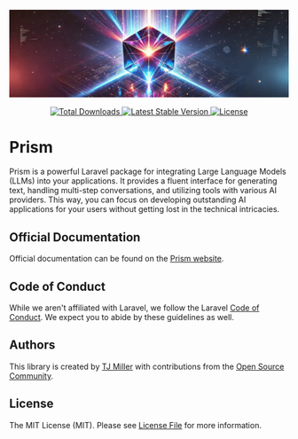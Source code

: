 ![](assets/prism-banner.webp)

<p align="center">
    <a href="https://packagist.org/packages/prism-php/prism">
        <img src="https://poser.pugx.org/prism-php/prism/d/total.svg" alt="Total Downloads">
    </a>
    <a href="https://packagist.org/packages/prism-php/prism">
        <img src="https://poser.pugx.org/prism-php/prism/v/stable.svg" alt="Latest Stable Version">
    </a>
    <a href="https://packagist.org/packages/prism-php/prism">
        <img src="https://poser.pugx.org/prism-php/prism/license.svg" alt="License">
    </a>
</p>

# Prism

Prism is a powerful Laravel package for integrating Large Language Models (LLMs) into your applications. It provides a fluent interface for generating text, handling multi-step conversations, and utilizing tools with various AI providers. This way, you can focus on developing outstanding AI applications for your users without getting lost in the technical intricacies.

## Official Documentation

Official documentation can be found on the [Prism website](https://prismphp.com).

## Code of Conduct

While we aren't affiliated with Laravel, we follow the Laravel [Code of Conduct](https://laravel.com/docs/contributions#code-of-conduct). We expect you to abide by these guidelines as well.

## Authors

This library is created by [TJ Miller](https://tjmiller.me) with contributions from the [Open Source Community](https://github.com/prismphp/prism/graphs/contributors).

## License

The MIT License (MIT). Please see [License File](LICENSE) for more information.
